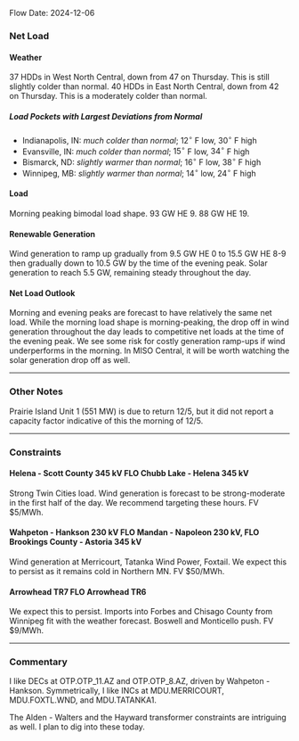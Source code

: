 Flow Date: 2024-12-06
### Net Load
#### Weather
37 HDDs in West North Central, down from 47 on Thursday. This is still slightly colder than normal.
40 HDDs in East North Central, down from 42 on Thursday. This is a moderately colder than normal.
##### Load Pockets with Largest Deviations from Normal
- Indianapolis, IN: *much colder than normal*; $12^\circ$ F low, $30^\circ$ F high
- Evansville, IN: *much colder than normal*; $15^\circ$ F low, $34^\circ$ F high
- Bismarck, ND: *slightly warmer than normal*; $16^\circ$ F low, $38^\circ$ F high
- Winnipeg, MB: *slightly warmer than normal*; $14^\circ$ low, $24^\circ$ F high
#### Load
Morning peaking bimodal load shape. 93 GW HE 9. 88 GW HE 19.
#### Renewable Generation
Wind generation to ramp up gradually from 9.5 GW HE 0 to 15.5 GW HE 8-9 then gradually down to 10.5 GW by the time of the evening peak.
Solar generation to reach 5.5 GW, remaining steady throughout the day.
#### Net Load Outlook
Morning and evening peaks are forecast to have relatively the same net load. While the morning load shape is morning-peaking, the drop off in wind generation throughout the day leads to competitive net loads at the time of the evening peak. We see some risk for costly generation ramp-ups if wind underperforms in the morning. In MISO Central, it will be worth watching the solar generation drop off as well.

---
### Other Notes
Prairie Island Unit 1 (551 MW) is due to return 12/5, but it did not report a capacity factor indicative of this the morning of 12/5.

---
### Constraints
#### Helena - Scott County 345 kV FLO Chubb Lake - Helena 345 kV
Strong Twin Cities load. Wind generation is forecast to be strong-moderate in the first half of the day. We recommend targeting these hours. FV $5/MWh.
#### Wahpeton - Hankson 230 kV FLO Mandan - Napoleon 230 kV, FLO Brookings County - Astoria 345 kV
Wind generation at Merricourt, Tatanka Wind Power, Foxtail. We expect this to persist as it remains cold in Northern MN. FV $50/MWh.
#### Arrowhead TR7 FLO  Arrowhead TR6
We expect this to persist. Imports into Forbes and Chisago County from Winnipeg fit with the weather forecast. Boswell and Monticello push. FV $9/MWh.

---
### Commentary
I like DECs at OTP.OTP_11.AZ and OTP.OTP_8.AZ, driven by Wahpeton - Hankson. Symmetrically, I like INCs at MDU.MERRICOURT, MDU.FOXTL.WND, and MDU.TATANKA1.

The Alden - Walters and the Hayward transformer constraints are intriguing as well. I plan to dig into these today.